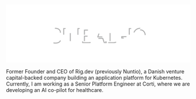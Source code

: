 ![SIBBAD-IO](header.svg)

Former Founder and CEO of Rig.dev (previously Nuntio), a Danish venture capital-backed company building an application platform for Kubernetes. Currently, I am working as a Senior Platform Engineer at Corti, where we are developing an AI co-pilot for healthcare. 
